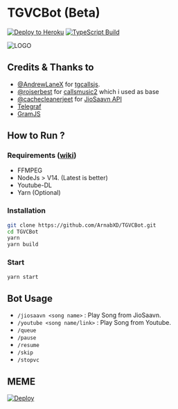 # TGVCBot (Beta)

[![Deploy to Heroku](https://github.com/ArnabXD/TGVCBot/actions/workflows/heroku.yml/badge.svg?branch=main)](https://github.com/ArnabXD/TGVCBot/actions/workflows/heroku.yml)
[![TypeScript Build](https://github.com/ArnabXD/TGVCBot/actions/workflows/typescript.yml/badge.svg?branch=main)](https://github.com/ArnabXD/TGVCBot/actions/workflows/typescript.yml)

![LOGO](https://telegra.ph/file/e9dd76aadf0b500e02738.jpg)

## Credits & Thanks to
- [@AndrewLaneX](https://github.com/AndrewLaneX) for [tgcallsjs](https://github.com/tgcallsjs/tgcalls).
- [@rojserbest](https://github.com/rojserbest) for [callsmusic2](https://github.com/callsmusic/callsmusic2) which i used as base
- [@cachecleanerjeet](https://github.com/cachecleanerjeet) for [JioSaavn API](https://github.com/cachecleanerjeet/JiosaavnAPI)
- [Telegraf](https://github.com/telegraf/telegraf/)
- [GramJS](https://github.com/gram-js/gramjs/)

## How to Run ?

### Requirements ([wiki](../../wiki/Requirements))

- FFMPEG
- NodeJs > V14. (Latest is better)
- Youtube-DL
- Yarn (Optional)


### Installation
 
```bash
git clone https://github.com/ArnabXD/TGVCBot.git
cd TGVCBot
yarn
yarn build
```

### Start

```bash
yarn start
```

## Bot Usage

- `/jiosaavn <song name>` : Play Song from JioSaavn.
- `/youtube <song name/link>` : Play Song from Youtube.
- `/queue`
- `/pause`
- `/resume`
- `/skip`
- `/stopvc`


## MEME

[![Deploy](https://www.herokucdn.com/deploy/button.svg)](https://heroku.com/deploy)